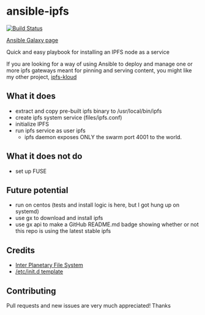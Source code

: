 # ansible-ipfs

[![Build Status](https://travis-ci.org/insanity54/ansible-ipfs.svg?branch=master)](https://travis-ci.org/insanity54/ansible-ipfs)

[Ansible Galaxy page](https://galaxy.ansible.com/insanity54/ipfs/)

Quick and easy playbook for installing an IPFS node as a service

If you are looking for a way of using Ansible to deploy and manage one or more ipfs gateways meant for pinning and serving content, you might like my other project, [ipfs-kloud](https://github.com/insanity54/ipfs-kloud)


## What it does

* extract and copy pre-built ipfs binary to /usr/local/bin/ipfs
* create ipfs system service (files/ipfs.conf)
* initialize IPFS
* run ipfs service as user ipfs
  * ipfs daemon exposes ONLY the swarm port 4001 to the world.



## What it does not do

* set up FUSE


## Future potential

* run on centos (tests and install logic is here, but I got hung up on systemd)
* use gx to download and install ipfs
* use gx api to make a GitHub README.md badge showing whether or not this repo is using the latest stable ipfs


## Credits

* [Inter Planetary File System](https://ipfs.io/)
* [/etc/init.d template](https://github.com/fhd/init-script-template)

## Contributing

Pull requests and new issues are very much appreciated! Thanks
